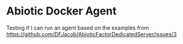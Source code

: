 # Abiotic Docker Agent
Testing if I can run an agent based on the examples from 
https://github.com/DFJacob/AbioticFactorDedicatedServer/issues/3 
